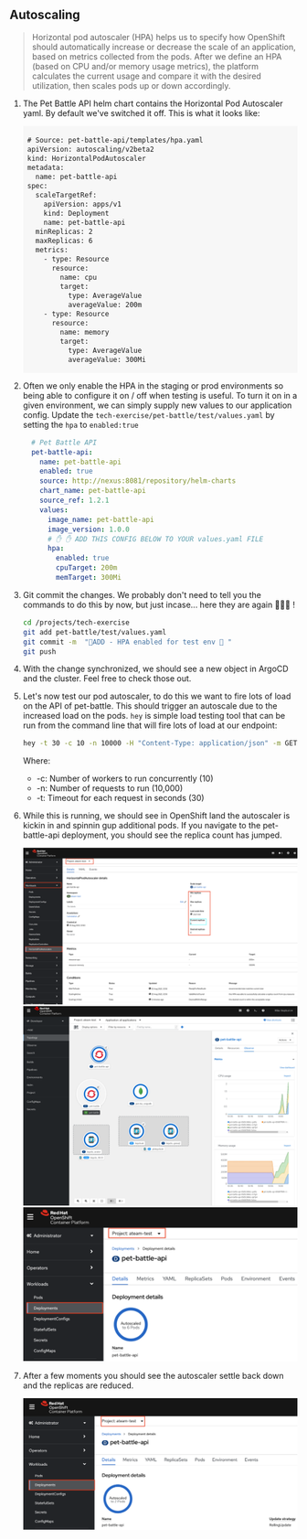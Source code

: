 ## Autoscaling

> Horizontal pod autoscaler (HPA) helps us to specify how OpenShift should automatically increase or decrease the scale of an application, based on metrics collected from the pods. After we define an HPA (based on CPU and/or memory usage metrics), the platform calculates the current usage and compare it with the desired utilization, then scales pods up or down accordingly.

1. The Pet Battle API helm chart contains the Horizontal Pod Autoscaler yaml. By default we've switched it off. This is what it looks like:

    <div class="highlight" style="background: #f7f7f7">
    <pre><code class="language-yaml">
    # Source: pet-battle-api/templates/hpa.yaml
    apiVersion: autoscaling/v2beta2
    kind: HorizontalPodAutoscaler
    metadata:
      name: pet-battle-api
    spec:
      scaleTargetRef:
        apiVersion: apps/v1
        kind: Deployment
        name: pet-battle-api
      minReplicas: 2
      maxReplicas: 6
      metrics:
        - type: Resource
          resource:
            name: cpu
            target:
              type: AverageValue
              averageValue: 200m
        - type: Resource
          resource:
            name: memory
            target:
              type: AverageValue
              averageValue: 300Mi
    </code></pre></div>

2. Often we only enable the HPA in the staging or prod environments so being able to configure it on / off when testing is useful. To turn it on in a given environment, we can simply supply new values to our application config. Update the `tech-exercise/pet-battle/test/values.yaml` by setting the `hpa` to `enabled:true`

    ```yaml
      # Pet Battle API
      pet-battle-api:
        name: pet-battle-api
        enabled: true
        source: http://nexus:8081/repository/helm-charts
        chart_name: pet-battle-api
        source_ref: 1.2.1
        values:
          image_name: pet-battle-api
          image_version: 1.0.0
          # ✋ ✋ ADD THIS CONFIG BELOW TO YOUR values.yaml FILE 
          hpa:
            enabled: true
            cpuTarget: 200m
            memTarget: 300Mi
    ```

3. Git commit the changes. We probably don't need to tell you the commands to do this by now, but just incase... here they are again 🐎🐎🐎 !

    ```bash
    cd /projects/tech-exercise
    git add pet-battle/test/values.yaml
    git commit -m  "🐎ADD - HPA enabled for test env 🐎 "
    git push
    ```

4. With the change synchronized, we should see a new object in ArgoCD and the cluster. Feel free to check those out.

5. Let's now test our pod autoscaler, to do this we want to fire lots of load on the API of pet-battle. This should trigger an autoscale due to the increased load on the pods. `hey` is simple load testing tool that can be run from the command line that will fire lots of load at our endpoint:

    ```bash
    hey -t 30 -c 10 -n 10000 -H "Content-Type: application/json" -m GET https://$(oc get route/pet-battle-api -n ${TEAM_NAME}-test --template='{{.spec.host}}')/cats 
    ```

    Where:
    * -c: Number of workers to run concurrently (10)
    * -n: Number of requests to run (10,000)
    * -t: Timeout for each request in seconds (30)

6. While this is running, we should see in OpenShift land the autoscaler is kickin in and spinnin gup additional pods. If you navigate to the pet-battle-api deployment, you should see the replica count has jumped.

    ![petbattle-api-hpa](./images/petbattle-api-hpa.png)
    ![petbattle-api-hpa-topology](./images/petbattle-api-hpa-topology.png)
    ![petbattle-api-deployment](./images/petbattle-api-deployment.png)

7. After a few moments you should see the autoscaler settle back down and the replicas are reduced.

    ![petbattle-api-scale-down](./images/petbattle-api-scale-down.png)
